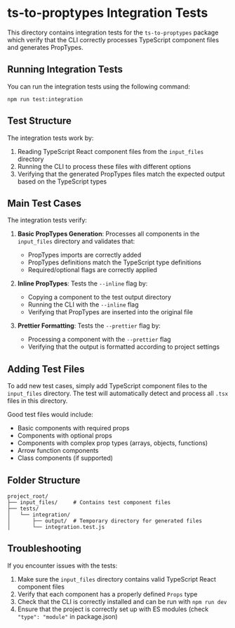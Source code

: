 # ts-to-proptypes Integration Tests

This directory contains integration tests for the `ts-to-proptypes` package which verify that the CLI correctly processes TypeScript component files and generates PropTypes.

## Running Integration Tests

You can run the integration tests using the following command:

```
npm run test:integration
```

## Test Structure

The integration tests work by:

1. Reading TypeScript React component files from the `input_files` directory
2. Running the CLI to process these files with different options
3. Verifying that the generated PropTypes files match the expected output based on the TypeScript types

## Main Test Cases

The integration tests verify:

1. **Basic PropTypes Generation**: Processes all components in the `input_files` directory and validates that:

    - PropTypes imports are correctly added
    - PropTypes definitions match the TypeScript type definitions
    - Required/optional flags are correctly applied

2. **Inline PropTypes**: Tests the `--inline` flag by:

    - Copying a component to the test output directory
    - Running the CLI with the `--inline` flag
    - Verifying that PropTypes are inserted into the original file

3. **Prettier Formatting**: Tests the `--prettier` flag by:
    - Processing a component with the `--prettier` flag
    - Verifying that the output is formatted according to project settings

## Adding Test Files

To add new test cases, simply add TypeScript component files to the `input_files` directory. The test will automatically detect and process all `.tsx` files in this directory.

Good test files would include:

- Basic components with required props
- Components with optional props
- Components with complex prop types (arrays, objects, functions)
- Arrow function components
- Class components (if supported)

## Folder Structure

```
project_root/
├── input_files/     # Contains test component files
├── tests/
│   └── integration/
│       ├── output/  # Temporary directory for generated files
│       └── integration.test.js
```

## Troubleshooting

If you encounter issues with the tests:

1. Make sure the `input_files` directory contains valid TypeScript React component files
2. Verify that each component has a properly defined `Props` type
3. Check that the CLI is correctly installed and can be run with `npm run dev`
4. Ensure that the project is correctly set up with ES modules (check `"type": "module"` in package.json)
